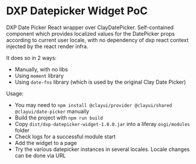 # DXP Datepicker Widget PoC

DXP Date Picker React wrapper over ClayDatePicker. Self-contained component which provides localized values for the DatePicker props according to current user locale, with no dependency of dxp react context injected by the react render infra.

It does so in 2 ways:
* Manually, with no libs
* Using `moment` library
* Using `date-fns` library (which is used by the original Clay Date Picker)

Usage:
* You may need to `npm install @clayui/provider @clayui/shared @clayui/date-picker` manually 
* Build the project with `npm run build`
* Copy `dist/dxp-datepicker-widget-1.0.0.jar` into a liferay `osgi/modules` folder
* Check logs for a successful module start
* Add the widget to a page
* Try the various datepicker instances in several locales. Locale changes can be done via URL
